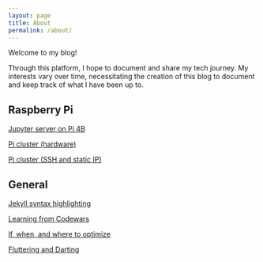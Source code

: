 ```yaml
---
layout: page
title: About
permalink: /about/
---
```


Welcome to my blog! 

Through this platform, I hope to document and share my tech journey. My interests vary over time, necessitating the creation of this blog to document and keep track of what I have been up to. 

## Raspberry Pi

[Jupyter server on Pi 4B](https://zyf0717.github.io/jekyll/update/2020/05/23/jupyter-server-on-pi.html)

[Pi cluster (hardware)](https://zyf0717.github.io/jekyll/update/2020/06/23/pi-clustering-hardware.html)

[Pi cluster (SSH and static IP)](https://zyf0717.github.io/jekyll/update/2020/06/23/pi-ssh-ip.html)

## General

[Jekyll syntax highlighting](https://zyf0717.github.io/jekyll/update/2020/05/05/jekyll-syntax-highlighting.html)

[Learning from Codewars](https://zyf0717.github.io/jekyll/update/2020/05/06/learning-from-codewars.html)

[If, when, and where to optimize](https://zyf0717.github.io/jekyll/update/2020/05/21/if-when-and-where-to-optimize.html)

[Fluttering and Darting](https://zyf0717.github.io/jekyll/update/2020/06/01/fluttering-and-darting.html)



